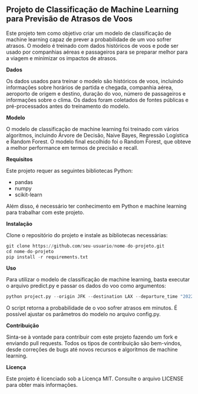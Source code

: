 ## Projeto de Classificação de Machine Learning para Previsão de Atrasos de Voos 

Este projeto tem como objetivo criar um modelo de classificação de machine learning capaz de prever a probabilidade de um voo sofrer atrasos. O modelo é treinado com dados históricos de voos e pode ser usado por companhias aéreas e passageiros para se preparar melhor para a viagem e minimizar os impactos de atrasos.

**Dados**

Os dados usados para treinar o modelo são históricos de voos, incluindo informações sobre horários de partida e chegada, companhia aérea, aeroporto de origem e destino, duração do voo, número de passageiros e informações sobre o clima. Os dados foram coletados de fontes públicas e pré-processados antes do treinamento do modelo.

**Modelo**

O modelo de classificação de machine learning foi treinado com vários algoritmos, incluindo Árvore de Decisão, Naive Bayes, Regressão Logística e Random Forest. O modelo final escolhido foi o Random Forest, que obteve a melhor performance em termos de precisão e recall.

**Requisitos**

Este projeto requer as seguintes bibliotecas Python:

- pandas
- numpy
- scikit-learn

Além disso, é necessário ter conhecimento em Python e machine learning para trabalhar com este projeto.

**Instalação**

Clone o repositório do projeto e instale as bibliotecas necessárias:

```python
git clone https://github.com/seu-usuario/nome-do-projeto.git
cd nome-do-projeto
pip install -r requirements.txt
```

**Uso**

Para utilizar o modelo de classificação de machine learning, basta executar o arquivo predict.py e passar os dados do voo como argumentos:

```python
python project.py --origin JFK --destination LAX --departure_time "2022-03-01 09:00:00" --arrival_time "2022-03-01 12:30:00" --airline "AA" --duration 390 --temperature 20 --wind_speed 15
```

O script retorna a probabilidade de o voo sofrer atrasos em minutos. É possível ajustar os parâmetros do modelo no arquivo config.py.

**Contribuição**

Sinta-se à vontade para contribuir com este projeto fazendo um fork e enviando pull requests. Todos os tipos de contribuição são bem-vindos, desde correções de bugs até novos recursos e algoritmos de machine learning.

**Licença**

Este projeto é licenciado sob a Licença MIT. Consulte o arquivo LICENSE para obter mais informações.
